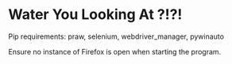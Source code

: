 # Water You Looking At ?!?!

Pip requirements: praw, selenium, webdriver_manager, pywinauto

Ensure no instance of Firefox is open when starting the program.
